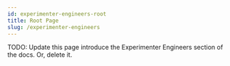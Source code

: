 ```yaml
---
id: experimenter-engineers-root
title: Root Page
slug: /experimenter-engineers
---
```


TODO: Update this page introduce the Experimenter Engineers section of the docs. Or, delete it.
